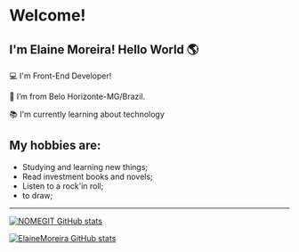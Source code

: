 
# Welcome!

 

## I'm Elaine Moreira! Hello World 🌎

:computer: I'm Front-End Developer!

:house_with_garden: I’m from Belo Horizonte-MG/Brazil.

:books: I'm currently learning about technology


 

## My hobbies are:

- Studying and learning new things;
- Read investment books and novels;
- Listen to a rock'in roll;
- to draw;

----------------------------------------------------------------------------------

[![NOMEGIT GitHub stats](https://github-readme-stats.vercel.app/api?username=ElaineMoreira)](https://github.com/ElaineMoreira/github-readme-stats)

[![ElaineMoreira GitHub stats](https://github-readme-stats.vercel.app/api?username=ElaineMoreira)](https://github.com/ElaineMoreira/github-readme-stats)
